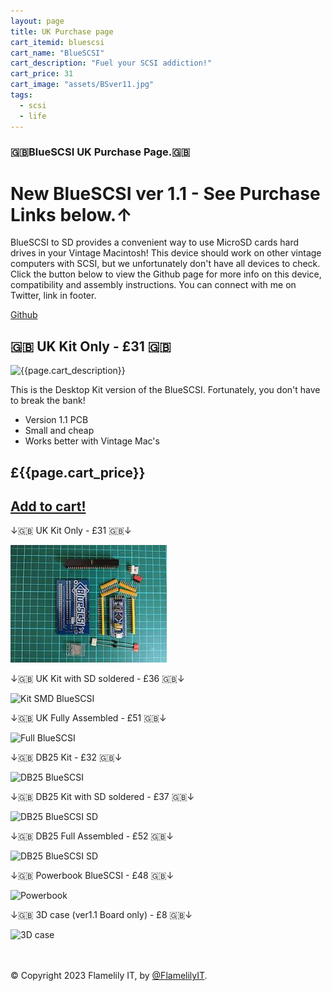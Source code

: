 ```yaml
---
layout: page
title: UK Purchase page
cart_itemid: bluescsi
cart_name: "BlueSCSI"
cart_description: "Fuel your SCSI addiction!"
cart_price: 31
cart_image: "assets/BSver11.jpg"
tags: 
  - scsi
  - life
---
```


  <body>

  <div class="site-wrapper">

  <div class="site-wrapper-inner">

  <div class="cover-container">

  <div class="masthead clearfix">
              <h3 class="masthead-brand">🇬🇧BlueSCSI UK Purchase Page.🇬🇧</h3>
            </div>

  <div class="inner cover">
            <h1 class="cover-heading">New BlueSCSI ver 1.1 - See Purchase Links below.&#8593;</h1>
            <p class="lead">BlueSCSI to SD provides a convenient way to use MicroSD cards hard drives in your Vintage Macintosh! This device should work on other vintage computers with SCSI, but we unfortunately don't have all devices to check. Click the button below to view the Github page for more info on this device, compatibility and assembly instructions. You can connect with me on Twitter, link in footer.</p>
            <p class="lead">
              <a href="https://github.com/erichelgeson/BlueSCSI" target="_blank" class="btn btn-lg btn-default">Github</a>
            </p>
          </div>

## 🇬🇧 UK Kit Only - £31 🇬🇧

![{{page.cart_description}}]({{page.cart_image}})

This is the Desktop Kit version of the BlueSCSI. Fortunately, you don't have to break the bank!

* Version 1.1 PCB
* Small and cheap
* Works better with Vintage Mac's 


## £{{page.cart_price}}

## [Add to cart!](/cart#{{page.cart_itemid}})

<div class="row">
  <div class="col-sm-3">
    <p class="lead">&#8595;🇬🇧 UK Kit Only - £31 🇬🇧&#8595;</p>
    	<img src="/assets/BSver11.jpg" alt="Kit BlueSCSI">
    <div id="paypal-button-container-31"></div>
  </div>
  <div class="col-sm-3">
    <p class="lead">&#8595;🇬🇧 UK Kit with SD soldered - £36 🇬🇧&#8595;</p>
        <img src="/BSver11.jpg" alt="Kit SMD BlueSCSI">
    <div id="paypal-button-container-36"></div>
  </div>
  <div class="col-sm-3">
  <p class="lead">&#8595;🇬🇧 UK Fully Assembled - £51 🇬🇧&#8595;</p>
      <img src="/BSver11-full.jpg" alt="Full BlueSCSI">
  <div id="paypal-button-container-51"></div>
  </div>
  <div class="col-sm-3">
  <p class="lead">&#8595;🇬🇧 DB25 Kit - £32 🇬🇧&#8595;</p>
      <img src="/DB25ver11.jpg" alt="DB25 BlueSCSI">
  <div id="paypal-button-container-32"></div>
  </div>
</div>
<div class="row">
    <div class="col-sm-3">
  <p class="lead">&#8595;🇬🇧 DB25 Kit with SD soldered - £37 🇬🇧&#8595;</p>
      <img src="/DB25ver11.jpg" alt="DB25 BlueSCSI SD">
  <div id="paypal-button-container-37"></div>
  </div>
      <div class="col-sm-3">
  <p class="lead">&#8595;🇬🇧 DB25 Full Assembled - £52 🇬🇧&#8595;</p>
      <img src="/DB25full.jpg" alt="DB25 BlueSCSI SD">
  <div id="paypal-button-container-52"></div>
  </div>
   <div class="col-sm-3">
    <p class="lead">&#8595;🇬🇧 Powerbook BlueSCSI - £48 🇬🇧&#8595;</p>
      <img src="/PB-Bluescsi.jpg" alt="Powerbook">
    <div id="paypal-button-container-48"></div>
  </div>
  <div class="col-sm-3">
    <p class="lead">&#8595;🇬🇧 3D case (ver1.1 Board only) - £8 🇬🇧&#8595;</p>
      <img src="/3dresin.jpg" alt="3D case">
    <div id="paypal-button-container-8"></div>
  </div>

  </div>
<br>
<br>
          <div class="mastfoot">

  <p>&copy; Copyright 2023 Flamelily IT, by <a href="https://twitter.com/flamelilyit">@FlamelilyIT</a>.</p>

  </div>

  </div>

  </div>

  </div>
</body>